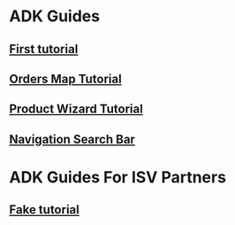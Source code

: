 # ADK Guides

## [First tutorial](adk1.md)

## [Orders Map Tutorial](ordersmap.md)

## [Product Wizard Tutorial](productwizard.md)

## [Navigation Search Bar](navigationsearchbar.md)

# ADK Guides For ISV Partners

## [Fake tutorial](fake.md)